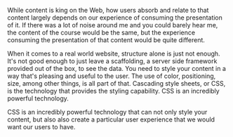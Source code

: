While content is king on the Web, how users absorb and relate to that content largely depends on our experience of consuming the presentation of it.
If there was a lot of noise around me and you could barely hear me, the content of the course would be the same, but the experience consuming the presentation of that content would be quite different.

When it comes to a real world website, structure alone is just not enough. It's not good enough to just leave a scaffolding, a server side framework provided out of the box, to see the data.
You need to style your content in a way that's pleasing and useful to the user. The use of color, positioning, size, among other things, is all part of that. Cascading style sheets, or CSS, is the technology that provides the styling capability. CSS is an incredibly powerful technology.

CSS is an incredibly powerful technology that can not only style your content, but also also create a particular user experience that we would want our users to have. 